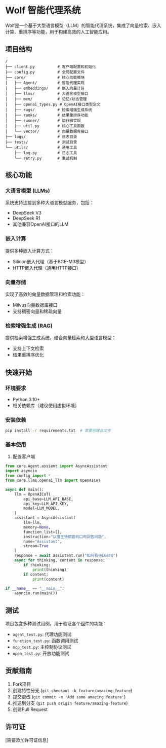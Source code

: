 # Wolf 智能代理系统

Wolf是一个基于大型语言模型（LLM）的智能代理系统，集成了向量检索、嵌入计算、重排序等功能，用于构建高效的人工智能应用。

## 项目结构

```
/
├── client.py          # 客户端配置和初始化
├── config.py          # 全局配置文件
├── core/              # 核心功能模块
│   ├── Agent/         # 智能代理实现
│   ├── embeddings/    # 嵌入向量计算
│   ├── llms/          # 大语言模型接口
│   ├── mem/           # 记忆/状态管理
│   ├── openai_types.py # OpenAI接口类型定义
│   ├── rags/          # 检索增强生成系统
│   ├── ranks/         # 结果重排序功能
│   ├── runner/        # 运行器实现
│   ├── util.py        # 核心工具函数
│   └── vector/        # 向量数据库接口
├── logs/              # 日志目录
├── tests/             # 测试目录
└── utils/             # 通用工具
    ├── log.py         # 日志工具
    └── retry.py       # 重试机制
```

## 核心功能

### 大语言模型 (LLMs)

系统支持连接到多种大语言模型服务，包括：
- DeepSeek V3
- DeepSeek R1
- 其他兼容OpenAI接口的LLM

### 嵌入计算

提供多种嵌入计算方式：
- Silicon嵌入代理（基于BGE-M3模型）
- HTTP嵌入代理（通用HTTP接口）

### 向量存储

实现了高效的向量数据管理和检索功能：
- Milvus向量数据库接口
- 支持稠密向量和稀疏向量

### 检索增强生成 (RAG)

提供检索增强生成系统，结合向量检索和大型语言模型：
- 支持上下文检索
- 结果重排序优化

## 快速开始

### 环境要求

- Python 3.10+
- 相关依赖库（建议使用虚拟环境）

### 安装依赖

```bash
pip install -r requirements.txt  # 需要创建此文件
```

### 基本使用

1. 配置客户端

```python
from core.Agent.assient import AsyncAssistant
import asyncio
from config import *
from core.llms.openai_llm import OpenAICoT

async def main():
    llm = OpenAICoT(
        api_base=LLM_API_BASE,
        api_key=LLM_API_KEY,
        model=LLM_MODEL,
    )
    assistant = AsyncAssistant(
        llm=llm,
        memory=None,
        function_list=[],
        instruction="以懂王特朗普的口吻回答问题",
        name="Assistant",
        stream=True
    )
    response = await assistant.run("如何看待LGBTQ")
    async for thinking, content in response:
        if thinking:
            print(thinking)
        if content:
            print(content)
    
if __name__ == "__main__":
    asyncio.run(main())
```

## 测试

项目包含多种测试用例，用于验证各个组件的功能：
- `agent_test.py`: 代理功能测试
- `function_test.py`: 函数调用测试
- `mcp_test.py`: 主控制协议测试
- `open_test.py`: 开放功能测试

## 贡献指南

1. Fork项目
2. 创建特性分支 (`git checkout -b feature/amazing-feature`)
3. 提交更改 (`git commit -m 'Add some amazing feature'`)
4. 推送到分支 (`git push origin feature/amazing-feature`)
5. 创建Pull Request

## 许可证

[需要添加许可证信息] 